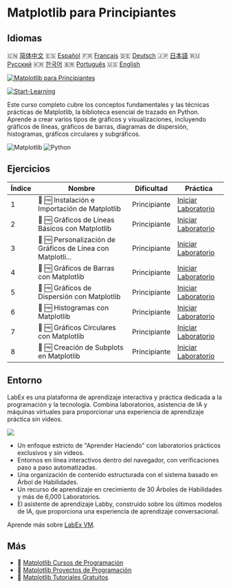 # Matplotlib para Principiantes

## Idiomas

🇨🇳 [简体中文](README_zh.md) 🇪🇸 [Español](README_es.md) 🇫🇷 [Français](README_fr.md) 🇩🇪 [Deutsch](README_de.md) 🇯🇵 [日本語](README_ja.md) 🇷🇺 [Русский](README_ru.md) 🇰🇷 [한국어](README_ko.md) 🇧🇷 [Português](README_pt.md) 🇺🇸 [English](README.md) 

[![Matplotlib para Principiantes](https://cover-creator.labex.io/matplotlib-for-beginners.png?lang=es)](https://labex.io/es/courses/matplotlib-for-beginners)

[![Start-Learning](https://img.shields.io/badge/Start-Learning-whitesmoke?style=for-the-badge)](https://labex.io/es/courses/matplotlib-for-beginners)

Este curso completo cubre los conceptos fundamentales y las técnicas prácticas de Matplotlib, la biblioteca esencial de trazado en Python. Aprende a crear varios tipos de gráficos y visualizaciones, incluyendo gráficos de líneas, gráficos de barras, diagramas de dispersión, histogramas, gráficos circulares y subgráficos.

![Matplotlib](https://img.shields.io/badge/Matplotlib-whitesmoke?style=for-the-badge&logo=matplotlib)
![Python](https://img.shields.io/badge/Python-whitesmoke?style=for-the-badge&logo=python)


## Ejercicios

|   Índice | Nombre                                                      | Dificultad   | Práctica                                                                                                                             |
|----------|-------------------------------------------------------------|--------------|--------------------------------------------------------------------------------------------------------------------------------------|
|        1 | 📖 🆓 Instalación e Importación de Matplotlib               | Principiante | <a target='_blank' href='https://labex.io/es/tutorials/matplotlib-matplotlib-installation-and-import-596567'>Iniciar Laboratorio</a> |
|        2 | 📖 🆓 Gráficos de Líneas Básicos con Matplotlib             | Principiante | <a target='_blank' href='https://labex.io/es/tutorials/matplotlib-matplotlib-basic-line-plots-596564'>Iniciar Laboratorio</a>        |
|        3 | 📖 🆓 Personalización de Gráficos de Línea con Matplotli... | Principiante | <a target='_blank' href='https://labex.io/es/tutorials/matplotlib-matplotlib-customizing-line-plots-596565'>Iniciar Laboratorio</a>  |
|        4 | 📖 🆓 Gráficos de Barras con Matplotlib                     | Principiante | <a target='_blank' href='https://labex.io/es/tutorials/matplotlib-matplotlib-bar-charts-596563'>Iniciar Laboratorio</a>              |
|        5 | 📖 🆓 Gráficos de Dispersión con Matplotlib                 | Principiante | <a target='_blank' href='https://labex.io/es/tutorials/matplotlib-matplotlib-scatter-plots-596569'>Iniciar Laboratorio</a>           |
|        6 | 📖 🆓 Histogramas con Matplotlib                            | Principiante | <a target='_blank' href='https://labex.io/es/tutorials/matplotlib-matplotlib-histograms-596566'>Iniciar Laboratorio</a>              |
|        7 | 📖 🆓 Gráficos Circulares con Matplotlib                    | Principiante | <a target='_blank' href='https://labex.io/es/tutorials/matplotlib-matplotlib-pie-charts-596568'>Iniciar Laboratorio</a>              |
|        8 | 📖 🆓 Creación de Subplots en Matplotlib                    | Principiante | <a target='_blank' href='https://labex.io/es/tutorials/matplotlib-matplotlib-subplots-creation-596570'>Iniciar Laboratorio</a>       |

## Entorno

LabEx es una plataforma de aprendizaje interactiva y práctica dedicada a la programación y la tecnología. Combina laboratorios, asistencia de IA y máquinas virtuales para proporcionar una experiencia de aprendizaje práctica sin videos.

![](https://tutorial-screenshot.getvm.io/images/vm-1725247253.png)

- Un enfoque estricto de "Aprender Haciendo" con laboratorios prácticos exclusivos y sin videos.
- Entornos en línea interactivos dentro del navegador, con verificaciones paso a paso automatizadas.
- Una organización de contenido estructurada con el sistema basado en Árbol de Habilidades.
- Un recurso de aprendizaje en crecimiento de 30 Árboles de Habilidades y más de 6,000 Laboratorios.
- El asistente de aprendizaje Labby, construido sobre los últimos modelos de IA, que proporciona una experiencia de aprendizaje conversacional.

Aprende más sobre [LabEx VM](https://support.labex.io/using-labex/virtual-machine).

## Más

- 🔗 [Matplotlib Cursos de Programación](https://github.com/labex-labs/awesome-programming-courses)
- 🔗 [Matplotlib Proyectos de Programación](https://github.com/labex-labs/awesome-programming-projects)
- 🔗 [Matplotlib Tutoriales Gratuitos](https://github.com/labex-labs/matplotlib-free-tutorials)

